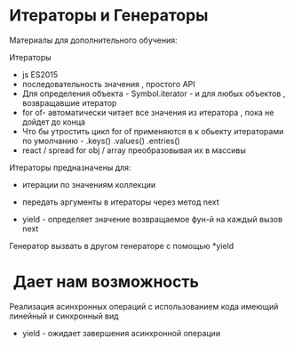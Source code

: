 # Итераторы и Генераторы

Материалы для дополнительного обучения:

Итераторы

- js ES2015
- последовательность значения , простого API
- Для определения объекта - Symbol.iterator - и для любых объектов , возвращавшие итератор
- for of-  автоматически читает все значения из итератора , пока не дойдет до конца 
- Что бы утростить цикл for of применяются в к обьекту итераторами по умолчанию  -  .keys() .values() .entries() 
- react / spread for obj / array  преобразовывая их в массивы
 
Итераторы предназначены для:
- итерации по значениям коллекции
- передать аргументы в итераторы через метод next

- yield - определяет значение возвращаемое фун-й на каждый вызов next

Генератор вызвать в другом генераторе  с помощью *yield 

#  Дает нам возможность 
Реализация асинхронных операций с использованием кода имеющий линейный и синхронный вид
- yield - ожидает завершения асинхронной операции